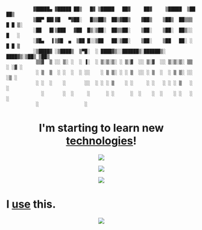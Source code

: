 ```
          
          ▓█████▄ ▓█████ ██▒   █▓ ▒█████   ██▓     ██▓     ▒█████  ▒██   ██▒
          ▒██▀ ██▌▓█   ▀▓██░   █▒▒██▒  ██▒▓██▒    ▓██▒    ▒██▒  ██▒▒▒ █ █ ▒░
          ░██   █▌▒███   ▓██  █▒░▒██░  ██▒▒██░    ▒██░    ▒██░  ██▒░░  █   ░
          ░▓█▄   ▌▒▓█  ▄  ▒██ █░░▒██   ██░▒██░    ▒██░    ▒██   ██░ ░ █ █ ▒ 
          ░▒████▓ ░▒████▒  ▒▀█░  ░ ████▓▒░░██████▒░██████▒░ ████▓▒░▒██▒ ▒██▒
           ▒▒▓  ▒ ░░ ▒░ ░  ░ ▐░  ░ ▒░▒░▒░ ░ ▒░▓  ░░ ▒░▓  ░░ ▒░▒░▒░ ▒▒ ░ ░▓ ░
           ░ ▒  ▒  ░ ░  ░  ░ ░░    ░ ▒ ▒░ ░ ░ ▒  ░░ ░ ▒  ░  ░ ▒ ▒░ ░░   ░▒ ░
           ░ ░  ░    ░       ░░  ░ ░ ░ ▒    ░ ░     ░ ░   ░ ░ ░ ▒   ░    ░  
             ░       ░  ░     ░      ░ ░      ░  ░    ░  ░    ░ ░   ░    ░  
           ░                 ░                                              

```
<div align="center">

<div>
     <h1>
          I'm starting to learn new <a href="https://github.com/Devollox/My-way">technologies</a>!
     </h1>
</div>
<p align="center">
  <a href="https://skillicons.dev">
    <img src="https://skillicons.dev/icons?i=js,ts,html,css,next,rxjs,redux&perline=7"/>
  </a>
</p>
<p align="center">
  <a href="https://skillicons.dev">
    <img src="https://skillicons.dev/icons?i=tailwind,sass,nodejs,redis,react,git,express&perline=7"/>
  </a>
</p>
 <p align="center">
  <a href="https://skillicons.dev">
    <img src="https://skillicons.dev/icons?i=electron,docker,bots,discordjs&perline=7"/>
  </a>
</p>
</div>
<div>
     <h1>
          I <a href="https://github.com/Devollox/My-way">use</a> this.
     </h1>
</div>
<p align="center">
  <a href="https://skillicons.dev">
    <img src="https://skillicons.dev/icons?i=webstorm,ps,ae,windows,discord,figma,obsidian&perline=7"/>
  </a>
</div>
